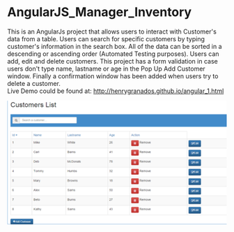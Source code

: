 # AngularJS_Manager_Inventory

This is an AngularJs project that allows users to interact with Customer's data from a table. Users can search for specific customers by typing customer's information in the search box. All of the data can be sorted in a descending or ascending order (Automated Testing purposes). Users can add, edit and delete customers. This project has a form validation in case users don't type name, lastname or age in the Pop Up Add Customer window. Finally a confirmation window has been added when users try to delete a customer.  
Live Demo could be found at: http://henrygranados.github.io/angular_1.html

![alt tag](https://github.com/henrygranados/AngularJS_Manager_Inventory/blob/master/images/angularjs.png)

